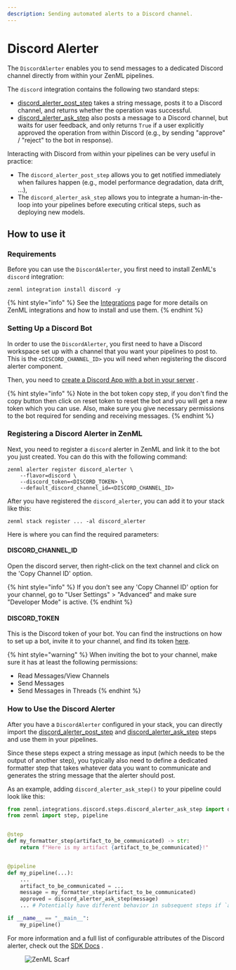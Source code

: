 ```yaml
---
description: Sending automated alerts to a Discord channel.
---
```


# Discord Alerter

The `DiscordAlerter` enables you to send messages to a dedicated Discord channel 
directly from within your ZenML pipelines.

The `discord` integration contains the following two standard steps:

* [discord\_alerter\_post\_step](https://sdkdocs.zenml.io/latest/integration\_code\_docs/integrations-discord/#zenml.integrations.discord.steps.discord\_alerter\_post\_step.discord\_alerter\_post\_step)
  takes a string message, posts it to a Discord channel, and returns whether the 
  operation was successful.
* [discord\_alerter\_ask\_step](https://sdkdocs.zenml.io/latest/integration\_code\_docs/integrations-discord/#zenml.integrations.discord.steps.discord\_alerter\_ask\_step.discord\_alerter\_ask\_step)
  also posts a message to a Discord channel, but waits for user feedback, and 
  only returns `True` if a user explicitly approved the operation from within 
  Discord (e.g., by sending "approve" / "reject" to the bot in response).

Interacting with Discord from within your pipelines can be very useful in practice:

* The `discord_alerter_post_step` allows you to get notified immediately when failures happen (e.g., model performance
  degradation, data drift, ...),
* The `discord_alerter_ask_step` allows you to integrate a human-in-the-loop into your pipelines before executing critical
  steps, such as deploying new models.

## How to use it

### Requirements

Before you can use the `DiscordAlerter`, you first need to install ZenML's `discord` integration:

```shell
zenml integration install discord -y
```

{% hint style="info" %}
See the [Integrations](../README.md) page for more details on ZenML integrations and how to install and
use them.
{% endhint %}

### Setting Up a Discord Bot

In order to use the `DiscordAlerter`, you first need to have a Discord workspace set up with a channel that you want your
pipelines to post to. This is the `<DISCORD_CHANNEL_ID>` you will need when registering the discord alerter component.

Then, you need to [create a Discord App with a bot in your server](https://discordpy.readthedocs.io/en/latest/discord.html)
.

{% hint style="info" %}
Note in the bot token copy step, if you don't find the copy button then click on reset token to reset the bot 
and you will get a new token which you can use. Also, make sure you give necessary permissions to the bot 
required for sending and receiving messages.
{% endhint %}

### Registering a Discord Alerter in ZenML

Next, you need to register a `discord` alerter in ZenML and link it to the bot you just created. You can do this with the
following command:

```shell
zenml alerter register discord_alerter \
    --flavor=discord \
    --discord_token=<DISCORD_TOKEN> \
    --default_discord_channel_id=<DISCORD_CHANNEL_ID>
```

After you have registered the `discord_alerter`, you can add it to your stack like this:

```shell
zenml stack register ... -al discord_alerter
```

Here is where you can find the required parameters:

#### DISCORD_CHANNEL_ID

Open the discord server, then right-click on the text channel and click on the 
'Copy Channel ID' option.

{% hint style="info" %}
If you don't see any 'Copy Channel ID' option for your channel, go to "User Settings" > "Advanced" and make sure "Developer Mode" is active.
{% endhint %}

#### DISCORD_TOKEN

This is the Discord token of your bot. You can find the instructions on how to set up a bot, invite it to your channel, and find its token
[here](https://discordpy.readthedocs.io/en/latest/discord.html).

{% hint style="warning" %}
When inviting the bot to your channel, make sure it has at least the following
permissions: 
* Read Messages/View Channels
* Send Messages
* Send Messages in Threads
{% endhint %}

### How to Use the Discord Alerter

After you have a `DiscordAlerter` configured in your stack, you can directly import
the [discord\_alerter\_post\_step](https://sdkdocs.zenml.io/latest/integration\_code\_docs/integrations-discord/#zenml.integrations.discord.steps.discord\_alerter\_post\_step.discord\_alerter\_post\_step)
and [discord\_alerter\_ask\_step](https://sdkdocs.zenml.io/latest/integration\_code\_docs/integrations-discord/#zenml.integrations.discord.steps.discord\_alerter\_ask\_step.discord\_alerter\_ask\_step)
steps and use them in your pipelines.

Since these steps expect a string message as input (which needs to be the output of another step), you typically also
need to define a dedicated formatter step that takes whatever data you want to communicate and generates the string
message that the alerter should post.

As an example, adding `discord_alerter_ask_step()` to your pipeline could look like this:

```python
from zenml.integrations.discord.steps.discord_alerter_ask_step import discord_alerter_ask_step
from zenml import step, pipeline


@step
def my_formatter_step(artifact_to_be_communicated) -> str:
    return f"Here is my artifact {artifact_to_be_communicated}!"


@pipeline
def my_pipeline(...):
    ...
    artifact_to_be_communicated = ...
    message = my_formatter_step(artifact_to_be_communicated)
    approved = discord_alerter_ask_step(message)
    ... # Potentially have different behavior in subsequent steps if `approved`

if __name__ == "__main__":
    my_pipeline()
```

For more information and a full list of configurable attributes of the Discord alerter, check out
the [SDK Docs](https://sdkdocs.zenml.io/latest/integration\_code\_docs/integrations-discord/#zenml.integrations.discord.alerters.discord\_alerter.DiscordAlerter)
.

<!-- For scarf -->
<figure><img alt="ZenML Scarf" referrerpolicy="no-referrer-when-downgrade" src="https://static.scarf.sh/a.png?x-pxid=f0b4f458-0a54-4fcd-aa95-d5ee424815bc" /></figure>
